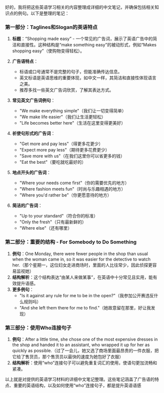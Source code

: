 好的，我将把这些英语学习相关的内容整理成详细的中文笔记，并确保包括相关知识点的例句。以下是整理的笔记：

### 第一部分：Taglines和Slogan的英语特点
1. **标题**：“Shopping made easy” - 一个常见的广告词，展示了英语广告中的简洁和直接性。这种结构是“make something easy”的被动形式，例如“Makes shopping easy”（使购物变得轻松）。
2. **广告语特点**：
   - 标语或口号通常不是完整的句子，但能准确传达信息。
   - 英文标语是英语思维的重要体现，如中文一样，其简洁和直接性体现语言之美。
   - 推荐多找一些英文广告词欣赏，了解其表达方式。

3. **常见英文广告词例句**：
   - "We make everything simple"（我们让一切变得简单）
   - "We make life easier"（我们让生活更轻松）
   - "Life becomes better here"（生活在这里变得更美好）

4. **祈使句形式的广告词**：
   - "Get more and pay less"（得更多花更少）
   - "Expect more pay less"（期待更多花费更少）
   - "Save more with us"（在我们这里你可以省更多的钱）
   - "Eat the best"（要吃就吃最好的）

5. **地点开头的广告词**：
   - "Where your needs come first"（你的需要优先的地方）
   - "Where fashion meets fun"（时尚与乐趣相遇的地方）
   - "Where you'd rather be"（你更愿意待的地方）

6. **简洁的广告词**：
   - "Up to your standard"（符合你的标准）
   - "Only the fresh"（只有最新鲜的）
   - "Where else"（还有哪里）

### 第二部分：重要的结构 - For Somebody to Do Something
1. **例句**：One Monday, there were fewer people in the shop than usual when the woman came in, so it was easier for the detective to watch her.（那个星期一，这位妇女走进商场时，里面的人比往常少，因此侦探更容易监视她）
2. **结构解析**：这个结构表达“由某人来做某事”，在英语中十分常见且实用，能有效提升语感。
3. **更多例句**：
   - "Is it against any rule for me to be in the open?"（我参加公开赛违反什么规则吗）
   - "And she left them there for me to find."（她故意留在那里，好让我发现）

### 第三部分：使用Who连接句子
1. **例句**：After a little time, she chose one of the most expensive dresses in the shop and handed it to an assistant, who wrapped it up for her as quickly as possible.（过了一会儿，她又选了商场里面最昂贵的一件衣服，把它给了售货员，那个售货员以最快的速度为她包好了衣服）
2. **结构解析**：使用“who”连接句子可以避免重复词汇的使用，使语句更加流畅和紧凑。

以上就是对提供的英语学习材料的详细中文笔记整理。这些笔记涵盖了广告语的特点、重要的英语结构，以及如何使用“who”连接句子，都是提升英语语感